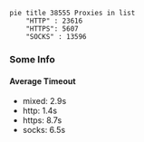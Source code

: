 
```mermaid
pie title 38555 Proxies in list
    "HTTP" : 23616
    "HTTPS": 5607
    "SOCKS" : 13596
```

### Some Info
#### Average Timeout

- mixed: 2.9s
- http: 1.4s
- https: 8.7s
- socks: 6.5s